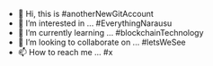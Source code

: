 - 👋 Hi, this is #anotherNewGitAccount
- 👀 I’m interested in ... #EverythingNarausu
- 🌱 I’m currently learning ... #blockchainTechnology
- 💞️ I’m looking to collaborate on ... #letsWeSee
- 📫 How to reach me ... #x

<!---
illancillotto/illancillotto is a ✨ special ✨ repository because its `README.md` (this file) appears on your GitHub profile.
You can click the Preview link to take a look at your changes.
--->
